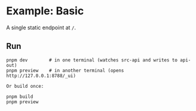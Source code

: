 # Example: Basic

A single static endpoint at `/`.

## Run

```
pnpm dev        # in one terminal (watches src-api and writes to api-out)
pnpm preview    # in another terminal (opens http://127.0.0.1:8788/_ui)

Or build once:

pnpm build
pnpm preview
```
